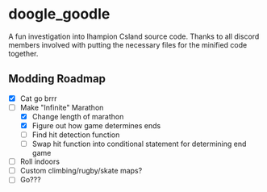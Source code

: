 # doogle_goodle
A fun investigation into Ihampion Csland source code.
Thanks to all discord members involved with putting the necessary files for the minified code together.

## Modding Roadmap
- [x] Cat go brrr 
- [ ] Make "Infinite" Marathon
  - [x] Change length of marathon
  - [x] Figure out how game determines ends
  - [ ] Find hit detection function
  - [ ] Swap hit function into conditional statement for determining end game
- [ ] Roll indoors
- [ ] Custom climbing/rugby/skate maps?
- [ ] Go???
